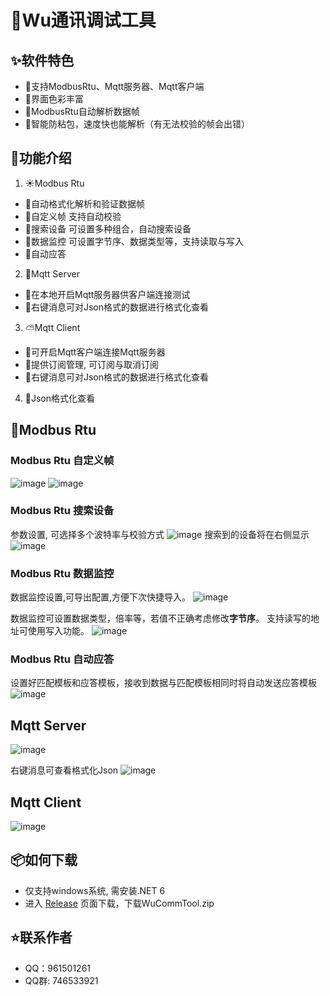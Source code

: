 # 🌟Wu通讯调试工具

## ✨软件特色
- 🌈支持ModbusRtu、Mqtt服务器、Mqtt客户端
- 🎨界面色彩丰富
- 🍭ModbusRtu自动解析数据帧
- 🔖智能防粘包，速度快也能解析（有无法校验的帧会出错）

## 🌈功能介绍
1. ☀️Modbus Rtu 
- 🌻自动格式化解析和验证数据帧
- 🌵自定义帧  支持自动校验
- 🍄搜索设备  可设置多种组合，自动搜索设备
- 🌴数据监控  可设置字节序、数据类型等，支持读取与写入
- 🌱自动应答  
2. 🌷Mqtt Server
- 🌼在本地开启Mqtt服务器供客户端连接测试
- 🌾右键消息可对Json格式的数据进行格式化查看
3. ⛅Mqtt Client
- 🐅可开启Mqtt客户端连接Mqtt服务器
- 🐇提供订阅管理, 可订阅与取消订阅
- 🐳右键消息可对Json格式的数据进行格式化查看
4. 🎄Json格式化查看

## 🌊Modbus Rtu
### Modbus Rtu 自定义帧
![image](https://github.com/Monika1313/Wu.CommTool/blob/master/Wu.CommTool/Images/About/ModbusRtu自定义帧.png)
![image](https://github.com/Monika1313/Wu.CommTool/blob/master/Wu.CommTool/Images/About/ModbusRtu解析数据帧.png)

### Modbus Rtu 搜索设备
参数设置, 可选择多个波特率与校验方式
![image](https://github.com/Monika1313/Wu.CommTool/blob/master/Wu.CommTool/Images/About/ModbusRtu搜索设备设置.png)
搜索到的设备将在右侧显示
![image](https://github.com/Monika1313/Wu.CommTool/blob/master/Wu.CommTool/Images/About/ModbusRtu搜索设备中.png)

### Modbus Rtu 数据监控
数据监控设置,可导出配置,方便下次快捷导入。
![image](https://github.com/Monika1313/Wu.CommTool/blob/master/Wu.CommTool/Images/About/ModbusRtu数据监控设置.png)

数据监控可设置数据类型，倍率等，若值不正确考虑修改**字节序**。 支持读写的地址可使用写入功能。
![image](https://github.com/Monika1313/Wu.CommTool/blob/master/Wu.CommTool/Images/About/ModbusRtu数据监控.png)

### Modbus Rtu 自动应答
设置好匹配模板和应答模板，接收到数据与匹配模板相同时将自动发送应答模板
![image](https://github.com/Monika1313/Wu.CommTool/blob/master/Wu.CommTool/Images/About/ModbusRtu自动应答.png)

## Mqtt Server
![image](https://github.com/Monika1313/Wu.CommTool/blob/master/Wu.CommTool/Images/About/Mqtt服务器.png)

右键消息可查看格式化Json
![image](https://github.com/Monika1313/Wu.CommTool/blob/master/Wu.CommTool/Images/About/Mqtt服务器查看格式化Json.png)

## Mqtt Client
![image](https://github.com/Monika1313/Wu.CommTool/blob/master/Wu.CommTool/Images/About/Mqtt客户端.png)

## 📦如何下载
- 仅支持windows系统, 需安装.NET 6
- 进入 [Release](https://github.com/Monika1313/Wu.CommTool/releases) 页面下载，下载WuCommTool.zip

## ⭐联系作者
- QQ：961501261
- QQ群: 746533921
